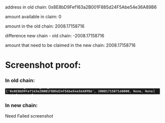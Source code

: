 address in old chain: 0x8E8bD9Fef163a2B001F885d24F5Abe54e36A89B6

amount available in claim: 0

amount in the old chain: 2008.17158716

difference new chain - old chain: -2008.17158716

amount that need to be claimed in the new chain: 2008.17158716 

# Screenshot proof:

### In old chain:
![0x8E8bD9Fef163a2B001F885d24F5Abe54e36A89B6](../media/0x8E8bD9Fef163a2B001F885d24F5Abe54e36A89B6-old-chain.png)

### In new chain:

Need Failed screenshot
